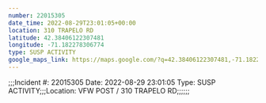 ```yaml
---
number: 22015305
date_time: 2022-08-29T23:01:05+00:00
location: 310 TRAPELO RD
latitude: 42.38406122307481
longitude: -71.182278306774
type: SUSP ACTIVITY
google_maps_link: https://maps.google.com/?q=42.38406122307481,-71.182278306774
---
```


;;;Incident #: 22015305  Date: 2022-08-29 23:01:05   Type: SUSP ACTIVITY;;;Location: VFW POST / 310 TRAPELO RD;;;;;;
